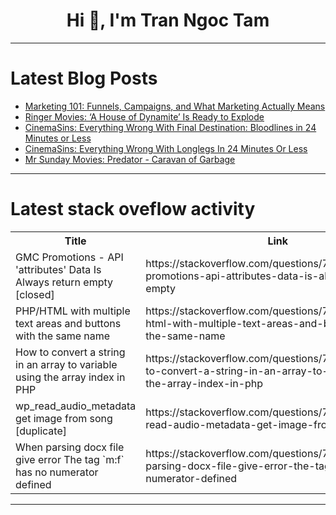 <h1 align="center">Hi 👋, I'm Tran Ngoc Tam</h1>

---

# Latest Blog Posts 
<!-- BLOG-POST-LIST:START -->
- [Marketing 101: Funnels, Campaigns, and What Marketing Actually Means](https://dev.to/mattstratton/marketing-101-funnels-campaigns-and-what-marketing-actually-means-4j81)
- [Ringer Movies: ‘A House of Dynamite’ Is Ready to Explode](https://dev.to/popcorn_movies/ringer-movies-a-house-of-dynamite-is-ready-to-explode-i56)
- [CinemaSins: Everything Wrong With Final Destination: Bloodlines in 24 Minutes or Less](https://dev.to/popcorn_movies/cinemasins-everything-wrong-with-final-destination-bloodlines-in-24-minutes-or-less-38l6)
- [CinemaSins: Everything Wrong With Longlegs In 24 Minutes Or Less](https://dev.to/popcorn_movies/cinemasins-everything-wrong-with-longlegs-in-24-minutes-or-less-ee0)
- [Mr Sunday Movies: Predator - Caravan of Garbage](https://dev.to/popcorn_movies/mr-sunday-movies-predator-caravan-of-garbage-4ghg)
<!-- BLOG-POST-LIST:END -->

---

# Latest stack oveflow activity
<table>
  <tr><th>Title</th><th>Link</th></tr>
  <!-- STACKOVERFLOW:START --><tr><td>GMC Promotions - API &#39;attributes&#39; Data Is Always return empty [closed]</td><td>https://stackoverflow.com/questions/79802452/gmc-promotions-api-attributes-data-is-always-return-empty</td></tr><tr><td>PHP/HTML with multiple text areas and buttons with the same name</td><td>https://stackoverflow.com/questions/79802186/php-html-with-multiple-text-areas-and-buttons-with-the-same-name</td></tr><tr><td>How to convert a string in an array to variable using the array index in PHP</td><td>https://stackoverflow.com/questions/79802151/how-to-convert-a-string-in-an-array-to-variable-using-the-array-index-in-php</td></tr><tr><td>wp_read_audio_metadata get image from song [duplicate]</td><td>https://stackoverflow.com/questions/79801988/wp-read-audio-metadata-get-image-from-song</td></tr><tr><td>When parsing docx file give error The tag `m:f` has no numerator defined</td><td>https://stackoverflow.com/questions/79801569/when-parsing-docx-file-give-error-the-tag-mf-has-no-numerator-defined</td></tr><!-- STACKOVERFLOW:END -->
</table>

---


